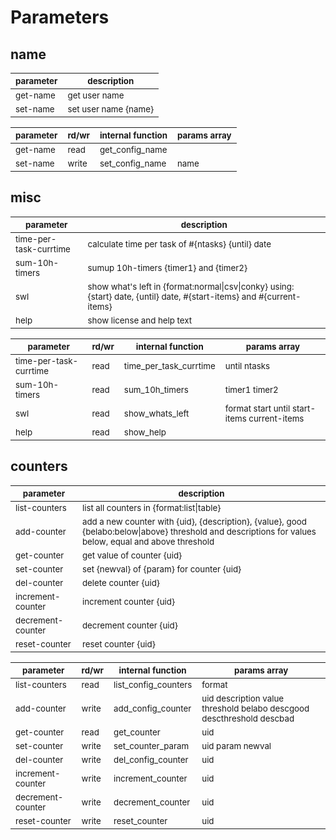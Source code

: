 # Parameters

## name

| <sub>parameter | <sub>description          |
|----------------|---------------------------|
| <sub>get-name  | <sub>get user name        |
| <sub>set-name  | <sub>set user name {name} |

| <sub>parameter | <sub>rd/wr | <sub>internal function       | <sub>params array |
|----------------|------------|------------------------------|-------------------|
| <sub>get-name  | <sub>read  | <sub>get_config_name         |                   |
| <sub>set-name  | <sub>write | <sub>set_config_name         | <sub>name         |

## misc

| <sub>parameter              | <sub>description                                                                                                            |
|-----------------------------|-----------------------------------------------------------------------------------------------------------------------------|
| <sub>time-per-task-currtime | <sub>calculate time per task of #{ntasks} {until} date                                                                      |
| <sub>sum-10h-timers         | <sub>sumup 10h-timers {timer1} and {timer2}                                                                                 |
| <sub>swl                    | <sub>show what's left in {format:normal\|csv\|conky} using: {start} date, {until} date, #{start-items} and #{current-items} |
| <sub>help                   | <sub>show license and help text                                                                                             |

| <sub>parameter              | <sub>rd/wr | <sub>internal function      | <sub>params array                                 |
|-----------------------------|------------|-----------------------------|---------------------------------------------------|
| <sub>time-per-task-currtime | <sub>read  | <sub>time_per_task_currtime | <sub>until ntasks                                 |
| <sub>sum-10h-timers         | <sub>read  | <sub>sum_10h_timers         | <sub>timer1 timer2                                |
| <sub>swl                    | <sub>read  | <sub>show_whats_left        | <sub>format start until start-items current-items |
| <sub>help                   | <sub>read  | <sub>show_help              |                                                   |

## counters

| <sub>parameter         | <sub>description                                                                                                                                             |
|------------------------|--------------------------------------------------------------------------------------------------------------------------------------------------------------|
| <sub>list-counters     | <sub>list all counters in {format:list\|table}                                                                                                               |
| <sub>add-counter       | <sub>add a new counter with {uid}, {description}, {value}, good {belabo:below\|above} threshold and descriptions for values below, equal and above threshold |
| <sub>get-counter       | <sub>get value of counter {uid}                                                                                                                              |
| <sub>set-counter       | <sub>set {newval} of {param} for counter {uid}                                                                                                               |
| <sub>del-counter       | <sub>delete counter {uid}                                                                                                                                    |
| <sub>increment-counter | <sub>increment counter {uid}                                                                                                                                 |
| <sub>decrement-counter | <sub>decrement counter {uid}                                                                                                                                 |
| <sub>reset-counter     | <sub>reset counter {uid}                                                                                                                                     |

| <sub>parameter         | <sub>rd/wr | <sub>internal function    | <sub>params array                                                          |
|------------------------|------------|---------------------------|----------------------------------------------------------------------------|
| <sub>list-counters     | <sub>read  | <sub>list_config_counters | <sub>format                                                                |
| <sub>add-counter       | <sub>write | <sub>add_config_counter   | <sub>uid description value threshold belabo descgood descthreshold descbad |
| <sub>get-counter       | <sub>read  | <sub>get_counter          | <sub>uid                                                                   |
| <sub>set-counter       | <sub>write | <sub>set_counter_param    | <sub>uid param newval                                                      |
| <sub>del-counter       | <sub>write | <sub>del_config_counter   | <sub>uid                                                                   |
| <sub>increment-counter | <sub>write | <sub>increment_counter    | <sub>uid                                                                   |
| <sub>decrement-counter | <sub>write | <sub>decrement_counter    | <sub>uid                                                                   |
| <sub>reset-counter     | <sub>write | <sub>reset_counter        | <sub>uid                                                                   |
